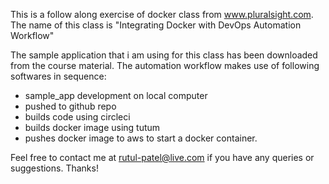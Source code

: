 This is a follow along exercise of docker class from www.pluralsight.com. The name of this class is "Integrating Docker with DevOps Automation Workflow"

The sample application that i am using for this class has been downloaded from the course material. 
The automation workflow makes use of following softwares in sequence:
- sample_app development on local computer
- pushed to github repo
- builds code using circleci
- builds docker image using tutum
- pushes docker image to aws to start a docker container.

Feel free to contact me at rutul-patel@live.com if you have any queries or suggestions. Thanks!
